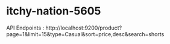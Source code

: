 # itchy-nation-5605

API Endpoints : http://localhost:9200/product?page=1&limit=15&type=Casual&sort=price,desc&search=shorts